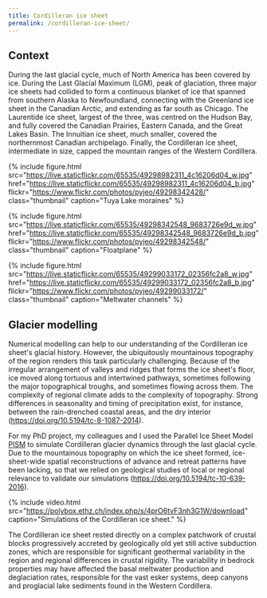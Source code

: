 ```yaml
---
title: Cordilleran ice sheet
permalink: /cordilleran-ice-sheet/
---
```


Context
-------

During the last glacial cycle, much of North America has been covered by ice.
During the Last Glacial Maximum (LGM), peak of glaciation, three major ice
sheets had collided to form a continuous blanket of ice that spanned from
southern Alaska to Newfoundland, connecting with the Greenland ice sheet in the
Canadian Arctic, and extending as far south as Chicago. The Laurentide ice
sheet, largest of the three, was centred on the Hudson Bay, and fully covered
the Canadian Prairies, Eastern Canada, and the Great Lakes Basin. The Innuitian
ice sheet, much smaller, covered the northernmost Canadian archipelago.
Finally, the Cordilleran ice sheet, intermediate in size, capped the mountain
ranges of the Western Cordillera.

{% include figure.html
  src="https://live.staticflickr.com/65535/49298982311_4c16206d04_w.jpg"
  href="https://live.staticflickr.com/65535/49298982311_4c16206d04_b.jpg"
  flickr="https://www.flickr.com/photos/pyjeo/49298342428/"
  class="thumbnail" caption="Tuya Lake moraines" %}

{% include figure.html
  src="https://live.staticflickr.com/65535/49298342548_9683726e9d_w.jpg"
  href="https://live.staticflickr.com/65535/49298342548_9683726e9d_b.jpg"
  flickr="https://www.flickr.com/photos/pyjeo/49298342548/"
  class="thumbnail" caption="Floatplane" %}

{% include figure.html
  src="https://live.staticflickr.com/65535/49299033172_02356fc2a8_w.jpg"
  href="https://live.staticflickr.com/65535/49299033172_02356fc2a8_b.jpg"
  flickr="https://www.flickr.com/photos/pyjeo/49299033172/"
  class="thumbnail" caption="Meltwater channels" %}


Glacier modelling
-----------------

Numerical modelling can help to our understanding of the Cordilleran ice
sheet's glacial history. However, the ubiquitously mountainous
topography of the region renders this task particularly challenging. Because of
the irregular arrangement of valleys and ridges that forms the ice sheet's
floor, ice moved along tortuous and intertwined pathways, sometimes following
the major topographical troughs, and sometimes flowing across them. The
complexity of regional climate adds to the complexity of topography. Strong
differences in seasonality and timing of precipitation exist, for instance,
between the rain-drenched coastal areas, and the dry interior
(<https://doi.org/10.5194/tc-8-1087-2014>).

For my PhD project, my colleagues and I used the Parallel Ice Sheet Model
[PISM][PISM] to simulate Cordilleran glacier dynamics through the last glacial
cycle. Due to the mountainous topography on which the ice sheet formed,
ice-sheet-wide spatial reconstructions of advance and retreat patterns have
been lacking, so that we relied on geological studies of local or regional
relevance to validate our simulations
(<https://doi.org/10.5194/tc-10-639-2016>).

<!-- FIXME improve video and upload to vimeo -->
{% include video.html
  src="https://polybox.ethz.ch/index.php/s/4prO6tvF3nh3G1W/download"
  caption="Simulations of the Cordilleran ice sheet." %}

The Cordilleran ice sheet rested directly on a complex patchwork of crustal
blocks progressively accreted by geologically old yet still active subduction
zones, which are responsible for significant geothermal variability in the
region and regional differences in crustal rigidity. The variability in bedrock
properties may have affected the basal meltwater production and deglaciation
rates, responsible for the vast esker systems, deep canyons and proglacial lake
sediments found in the Western Cordillera.

[PISM]: https://pism-docs.org
